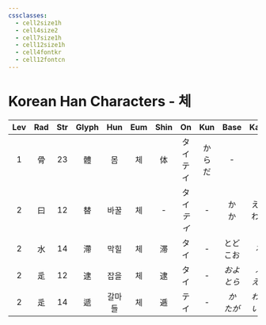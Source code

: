 ```yaml
---
cssclasses:
  - cell2size1h
  - cell4size2
  - cell7size1h
  - cell12size1h
  - cell4fontkr
  - cell12fontcn
---
```


# Korean Han Characters - 체

| Lev | Rad | Str | Glyph | Hun | Eum | Shin |     On     | Kun |    Base    |    Kana    | Simp |    Man     | Can  |    Viet    |
| :-: | :-: | :-: | :---: | :-: | :-: | :--: | :--------: | :-: | :--------: | :--------: | :--: | :--------: | :--: | :--------: |
|  1  |  骨  | 23  |   體   |  몸  |  체  |  体   |  タイ<br>テイ  | からだ |     -      |     -      |  体   |  tī<br>tǐ  | tai2 |    thể     |
|  2  |  曰  | 12  |   替   | 바꿀  |  체  |  -   | タイ<br>*テイ* |  -  |   か<br>か   |  える<br>わる  |  -   |     tì     | tai3 |    thế     |
|  2  |  水  | 14  |   滯   | 막힐  |  체  |  滞   |     タイ     |  -  |    とどこお    |     る      |  滞   |    zhì     | zai6 |     sệ     |
|  2  |  辵  | 12  |   逮   | 잡을  |  체  |  逮   |     タイ     |  -  | *およ<br>とら* | *ぶ<br>える*  |  逮   | dǎi<br>dài | dai6 | đãi<br>đãi |
|  2  |  辵  | 14  |   遞   | 갈마들 |  체  |  逓   |     テイ     |  -  | *か<br>たが*  | *わる<br>いに* |  递   |     dì     | dai6 |     đệ     |
